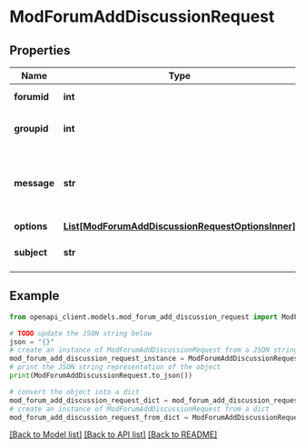 # ModForumAddDiscussionRequest


## Properties

Name | Type | Description | Notes
------------ | ------------- | ------------- | -------------
**forumid** | **int** | Forum instance ID | [default to null]
**groupid** | **int** | The group, default to 0 | [optional] [default to 0]
**message** | **str** | New Discussion message (only html format allowed) | [default to 'null']
**options** | [**List[ModForumAddDiscussionRequestOptionsInner]**](ModForumAddDiscussionRequestOptionsInner.md) |  | [optional] 
**subject** | **str** | New Discussion subject | [default to 'null']

## Example

```python
from openapi_client.models.mod_forum_add_discussion_request import ModForumAddDiscussionRequest

# TODO update the JSON string below
json = "{}"
# create an instance of ModForumAddDiscussionRequest from a JSON string
mod_forum_add_discussion_request_instance = ModForumAddDiscussionRequest.from_json(json)
# print the JSON string representation of the object
print(ModForumAddDiscussionRequest.to_json())

# convert the object into a dict
mod_forum_add_discussion_request_dict = mod_forum_add_discussion_request_instance.to_dict()
# create an instance of ModForumAddDiscussionRequest from a dict
mod_forum_add_discussion_request_from_dict = ModForumAddDiscussionRequest.from_dict(mod_forum_add_discussion_request_dict)
```
[[Back to Model list]](../README.md#documentation-for-models) [[Back to API list]](../README.md#documentation-for-api-endpoints) [[Back to README]](../README.md)



